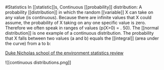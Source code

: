 #Statistics 
In [[statistic]]s, Continuous [[probability]] distribution: A probability [[distribution]] in which the random [[variable]] X can take on any value (is continuous). Because there are infinite values that X could assume, the probability of X taking on any one specific value is zero. Therefore we often speak in ranges of values (p(X>0) = . 50). The [[normal distribution]] is one example of a continuous distribution. The probability that X falls between two values (a and b) equals the [[integral]] (area under the curve) from a to b:

[Duke Nicholas school of the environment statistics review](https://sites.nicholas.duke.edu/statsreview/continuous-probability-distributions/#:~:text=Continuous%20probability%20distribution%3A%20A%20probability,50)

![[continuous distributions.png]]